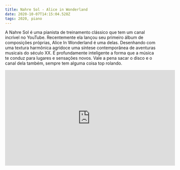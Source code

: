 ```yaml
---
title: Nahre Sol - Alice in Wonderland
date: 2020-10-07T14:15:04.528Z
tags: 2020, piano
---
```

A Nahre Sol é uma pianista de treinamento clássico que tem um canal incrível no YouTube. Recentemente ela lançou seu primeiro álbum de composições próprias, Alice In Wonderland é uma delas. Desenhando com uma textura harmônica agridoce uma síntese contemporânea de aventuras musicais do século XX. É profundamente inteligente a forma que a música te conduz para lugares e sensações novos. Vale a pena sacar o disco e o canal dela também, sempre tem alguma coisa top rolando.

<iframe width="560" height="315" src="https://www.youtube.com/embed/qLX3N8HquCU" frameborder="0" allow="accelerometer; autoplay; clipboard-write; encrypted-media; gyroscope; picture-in-picture" allowfullscreen></iframe>